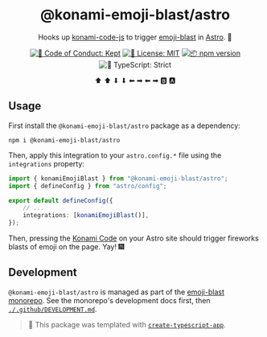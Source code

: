 <h1 align="center">@konami-emoji-blast/astro</h1>

<p align="center">
  Hooks up <a href="https://github.com/Haeresis/konami-code-js">konami-code-js</a> to trigger <a href="https://github.com/JoshuaKGoldberg/emoji-blast/packages/emoji-blast">emoji-blast</a> in <a href="https://astro.build">Astro</a>.
  🚀
</p>

<p align="center">
	<a href="https://github.com/JoshuaKGoldberg/emoji-blast/blob/main/.github/CODE_OF_CONDUCT.md" target="_blank"><img alt="🤝 Code of Conduct: Kept" src="https://img.shields.io/badge/%F0%9F%A4%9D_code_of_conduct-kept-21bb42" /></a>
	<a href="https://github.com/JoshuaKGoldberg/konami-emoji-blast/blob/main/LICENSE.md" target="_blank"><img alt="📝 License: MIT" src="https://img.shields.io/badge/%F0%9F%93%9D_license-MIT-21bb42.svg"></a>
	<a href="http://npmjs.com/package/@konami-emoji-blast/astro"><img alt="📦 npm version" src="https://img.shields.io/npm/v/@konami-emoji-blast/astro?color=21bb42&label=%F0%9F%93%A6%20npm" /></a>
	<img alt="💪 TypeScript: Strict" src="https://img.shields.io/badge/%F0%9F%92%AA_typescript-strict-21bb42.svg" />
</p>

<p align="center">
	⬆ ⬆ ⬇ ⬇ ⬅ ➡ ⬅ ➡ 🅱 🅰
</p>

## Usage

First install the `@konami-emoji-blast/astro` package as a dependency:

```shell
npm i @konami-emoji-blast/astro
```

Then, apply this integration to your `astro.config.*` file using the `integrations` property:

```ts
import { konamiEmojiBlast } from "@konami-emoji-blast/astro";
import { defineConfig } from "astro/config";

export default defineConfig({
	// ...
	integrations: [konamiEmojiBlast()],
});
```

Then, pressing the [Konami Code](https://en.wikipedia.org/wiki/Konami_Code) on your Astro site should trigger fireworks blasts of emoji on the page.
Yay! 🎆

## Development

`@konami-emoji-blast/astro` is managed as part of the <a href="https://github.com/JoshuaKGoldberg/emoji-blast">emoji-blast monorepo</a>.
See the monorepo's development docs first, then [`./.github/DEVELOPMENT.md`](.github/DEVELOPMENT.md).

> 💙 This package was templated with [`create-typescript-app`](https://github.com/JoshuaKGoldberg/create-typescript-app).
